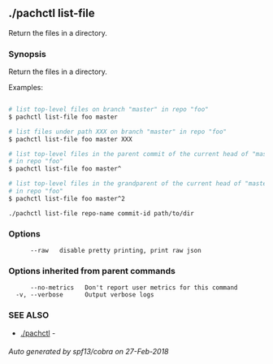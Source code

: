 ## ./pachctl list-file

Return the files in a directory.

### Synopsis


Return the files in a directory.

Examples:

```sh

# list top-level files on branch "master" in repo "foo"
$ pachctl list-file foo master

# list files under path XXX on branch "master" in repo "foo"
$ pachctl list-file foo master XXX

# list top-level files in the parent commit of the current head of "master"
# in repo "foo"
$ pachctl list-file foo master^

# list top-level files in the grandparent of the current head of "master"
# in repo "foo"
$ pachctl list-file foo master^2

```

```
./pachctl list-file repo-name commit-id path/to/dir
```

### Options

```
      --raw   disable pretty printing, print raw json
```

### Options inherited from parent commands

```
      --no-metrics   Don't report user metrics for this command
  -v, --verbose      Output verbose logs
```

### SEE ALSO
* [./pachctl](./pachctl.md)	 - 

###### Auto generated by spf13/cobra on 27-Feb-2018
